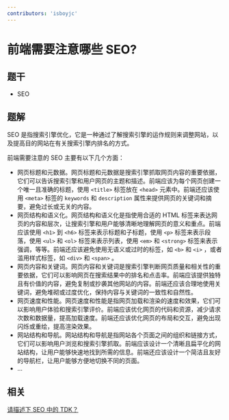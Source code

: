 ```yaml
---
contributors: 'isboyjc'
---
```


# 前端需要注意哪些 SEO?


## 题干

- SEO



## 题解

<!-- ::: details 点我查看题解 -->

SEO 是指搜索引擎优化，它是一种通过了解搜索引擎的运作规则来调整网站，以及提高目的网站在有关搜索引擎内排名的方式。

前端需要注意的 SEO 主要有以下几个方面：

- 网页标题和元数据。网页标题和元数据是搜索引擎抓取网页内容的重要依据，它们可以告诉搜索引擎和用户网页的主题和描述。前端应该为每个网页创建一个唯一且准确的标题，使用 `<title>` 标签放在 `<head>` 元素中。前端还应该使用 `<meta>` 标签的 `keywords` 和 `description` 属性来提供网页的关键词和摘要，避免过长或无关的内容。
- 网页结构和语义化。网页结构和语义化是指使用合适的 HTML 标签来表达网页的内容和层次，让搜索引擎和用户能够清晰地理解网页的意义和重点。前端应该使用 `<h1>` 到 `<h6>` 标签来表示标题和子标题，使用 `<p>` 标签来表示段落，使用 `<ul>` 和 `<ol>` 标签来表示列表，使用 `<em>` 和 `<strong>` 标签来表示强调，等等。前端还应该避免使用无语义或过时的标签，如 `<b>` 和 `<i>` ，或者滥用样式标签，如 `<div>` 和 `<span>` 。
- 网页内容和关键词。网页内容和关键词是搜索引擎判断网页质量和相关性的重要依据，它们可以影响网页在搜索结果中的排名和点击率。前端应该提供独特且有价值的内容，避免复制或抄袭其他网站的内容。前端还应该合理地使用关键词，避免堆砌或过度优化，保持内容与关键词的一致性和自然性。
- 网页速度和性能。网页速度和性能是指网页加载和渲染的速度和效果，它们可以影响用户体验和搜索引擎评价。前端应该优化网页的代码和资源，减少请求次数和数据量，提高加载速度。前端还应该优化网页的布局和交互，避免出现闪烁或重绘，提高渲染效果。
- 网站结构和导航。网站结构和导航是指网站各个页面之间的组织和链接方式，它们可以影响用户浏览和搜索引擎抓取。前端应该设计一个清晰且扁平化的网站结构，让用户能够快速地找到所需的信息。前端还应该设计一个简洁且友好的导航栏，让用户能够方便地切换不同的页面。
- ...

<!-- ::: -->


## 相关

[请描述下 SEO 中的 TDK？](./040040_seo_tdk.md)